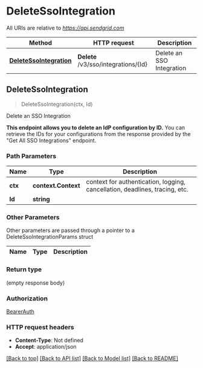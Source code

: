 # DeleteSsoIntegration

All URIs are relative to *https://api.sendgrid.com*

Method | HTTP request | Description
------------- | ------------- | -------------
[**DeleteSsoIntegration**](DeleteSsoIntegration.md#DeleteSsoIntegration) | **Delete** /v3/sso/integrations/{Id} | Delete an SSO Integration



## DeleteSsoIntegration

> DeleteSsoIntegration(ctx, Id)

Delete an SSO Integration

**This endpoint allows you to delete an IdP configuration by ID.**  You can retrieve the IDs for your configurations from the response provided by the \"Get All SSO Integrations\" endpoint.

### Path Parameters


Name | Type | Description
------------- | ------------- | -------------
**ctx** | **context.Context** | context for authentication, logging, cancellation, deadlines, tracing, etc.
**Id** | **string** | 

### Other Parameters

Other parameters are passed through a pointer to a DeleteSsoIntegrationParams struct


Name | Type | Description
------------- | ------------- | -------------

### Return type

 (empty response body)

### Authorization

[BearerAuth](../README.md#BearerAuth)

### HTTP request headers

- **Content-Type**: Not defined
- **Accept**: application/json

[[Back to top]](#) [[Back to API list]](../README.md#documentation-for-api-endpoints)
[[Back to Model list]](../README.md#documentation-for-models)
[[Back to README]](../README.md)

